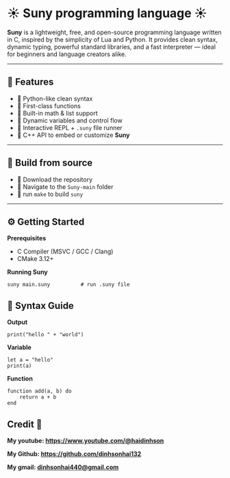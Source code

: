 # ☀️ Suny programming language ☀️

**Suny** is a lightweight, free, and open-source programming language written in C, inspired by the simplicity of Lua and Python. It provides clean syntax, dynamic typing, powerful standard libraries, and a fast interpreter — ideal for beginners and language creators alike.

---

## 🚀 Features

- 🔹 Python-like clean syntax
- 🔹 First-class functions
- 🔹 Built-in math & list support
- 🔹 Dynamic variables and control flow
- 🔹 Interactive REPL + `.suny` file runner
- 🔹 C++ API to embed or customize **Suny**

---

## 🔨 Build from source

- 🔹 Download the repository
- 🔹 Navigate to the `Suny-main` folder
- 🔹 run `make` to build `suny`

---

## ⚙️ Getting Started

**Prerequisites**

* C Compiler (MSVC / GCC / Clang)
* CMake 3.12+

**Running Suny**

```
suny main.suny          # run .suny file
```

## 🧠 Syntax Guide

**Output**
```
print("hello " + "world")
```


**Variable**
```
let a = "hello"
print(a)
```

**Function**
```
function add(a, b) do
    return a + b
end
```

## Credit 👨

**My youtube: https://www.youtube.com/@haidinhson** 

**My Github: https://github.com/dinhsonhai132**

**My gmail: dinhsonhai440@gmail.com**

